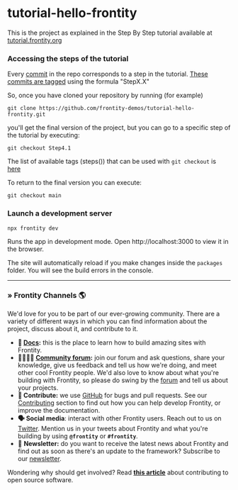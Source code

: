 # tutorial-hello-frontity

This is the project as explained in the Step By Step tutorial available at [tutorial.frontity.org](tutorial.frontity.org)

### Accessing the steps of the tutorial

Every [commit](https://github.com/frontity-demos/tutorial-hello-frontity/commits/main) in the repo corresponds to a step in the tutorial. [These commits are tagged](https://github.com/frontity-demos/tutorial-hello-frontity/tags) using the formula "StepX.X"

So, once you have cloned your repository by running (for example)

```
git clone https://github.com/frontity-demos/tutorial-hello-frontity.git
```

you'll get the final version of the project, but you can go to a specific step of the tutorial by executing:

```
git checkout Step4.1
```

The list of available tags (steps()) that can be used with `git checkout` is [here](https://github.com/frontity-demos/tutorial-hello-frontity/tags)

To return to the final version you can execute:

```
git checkout main
```

### Launch a development server

```
npx frontity dev
```

Runs the app in development mode. Open http://localhost:3000 to view it in the browser.

The site will automatically reload if you make changes inside the `packages` folder. You will see the build errors in the console.

---

### » Frontity Channels 🌎

We'd love for you to be part of our ever-growing community. There are a variety of different ways in which you can find information about the project, discuss about it, and contribute to it.

* **📖  [Docs](https://docs.frontity.org):** this is the place to learn how to build amazing sites with Frontity.
* **👨‍👩‍👧‍👦  [Community forum]((https://community.frontity.org/)):** join our forum and ask questions, share your knowledge, give us feedback and tell us how we're doing, and meet other cool Frontity people. We'd also love to know about what you're building with Frontity, so please do swing by the [forum](https://community.frontity.org/) and tell us about your projects.
* **🐞  Contribute:** we use [GitHub](https://github.com/frontity/frontity) for bugs and pull requests. See our [Contributing](https://docs.frontity.org/contributing) section to find out how you can help develop Frontity, or improve the documentation.
* **🗣  Social media**: interact with other Frontity users. Reach out to us on [Twitter](https://twitter.com/frontity). Mention us in your tweets about Frontity and what you're building by using **`@frontity`** or **`#frontity`**.
* 💌  **Newsletter:** do you want to receive the latest news about Frontity and find out as soon as there's an update to the framework? Subscribe to our [newsletter](https://frontity.org/#newsletter).

Wondering why should get involved? Read [**this article**](https://opensource.guide/how-to-contribute/#why-contribute-to-open-source) about contributing to open source software.

